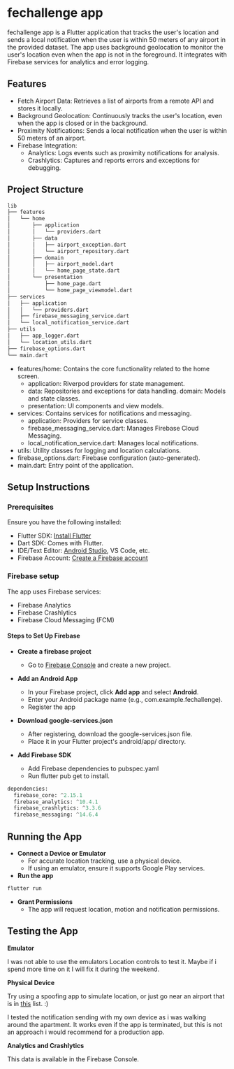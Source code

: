 # fechallenge app


fechallenge app is a Flutter application that tracks the user's location and sends a local notification when the user is within 50 meters of any airport in the provided dataset. The app uses background geolocation to monitor the user's location even when the app is not in the foreground. It integrates with Firebase services for analytics and error logging.


## Features

- Fetch Airport Data: Retrieves a list of airports from a remote API and stores it locally.
- Background Geolocation: Continuously tracks the user's location, even when the app is closed or in the background.
- Proximity Notifications: Sends a local notification when the user is within 50 meters of an airport.
- Firebase Integration:
    - Analytics: Logs events such as proximity notifications for analysis.
    - Crashlytics: Captures and reports errors and exceptions for debugging.

## Project Structure

```bash
lib
├── features
│   └── home
│       ├── application
│       │   └── providers.dart
│       ├── data
│       │   ├── airport_exception.dart
│       │   └── airport_repository.dart
│       ├── domain
│       │   ├── airport_model.dart
│       │   └── home_page_state.dart
│       └── presentation
│           ├── home_page.dart
│           └── home_page_viewmodel.dart
├── services
│   ├── application
│   │   └── providers.dart
│   ├── firebase_messaging_service.dart
│   └── local_notification_service.dart
├── utils
│   ├── app_logger.dart
│   └── location_utils.dart
├── firebase_options.dart
└── main.dart
```
- features/home: Contains the core functionality related to the home screen.
    - application: Riverpod providers for state management.
    - data: Repositories and exceptions for data handling.
      domain: Models and state classes.
    - presentation: UI components and view models.
- services: Contains services for notifications and messaging.
    -  application: Providers for service classes.
    - firebase_messaging_service.dart: Manages Firebase Cloud Messaging.
    - local_notification_service.dart: Manages local notifications.
- utils: Utility classes for logging and location calculations.
- firebase_options.dart: Firebase configuration (auto-generated).
- main.dart: Entry point of the application.

## Setup Instructions
### Prerequisites
Ensure you have the following installed:

- Flutter SDK: [Install Flutter](https://flutter.dev/)
- Dart SDK: Comes with Flutter.
- IDE/Text Editor: [Android Studio](https://developer.android.com/), VS Code, etc.
- Firebase Account: [Create a Firebase account](https://firebase.google.com/)

### Firebase setup
The app uses Firebase services:

- Firebase Analytics
- Firebase Crashlytics
- Firebase Cloud Messaging (FCM)

#### Steps to Set Up Firebase

- **Create a firebase project**
    - Go to [Firebase Console](https://console.firebase.google.com/) and create a new project.

- **Add an Android App**
    - In your Firebase project, click **Add app** and select **Android**.
    - Enter your Android package name (e.g., com.example.fechallenge).
    - Register the app
- **Download google-services.json**
    - After registering, download the google-services.json file.
    - Place it in your Flutter project's android/app/ directory.
- **Add Firebase SDK**
    - Add Firebase dependencies to pubspec.yaml
    - Run flutter pub get to install.
```python
dependencies:
  firebase_core: ^2.15.1
  firebase_analytics: ^10.4.1
  firebase_crashlytics: ^3.3.6
  firebase_messaging: ^14.6.4
```

## Running the App
- **Connect a Device or Emulator**
    - For accurate location tracking, use a physical device.
    - If using an emulator, ensure it supports Google Play services.
- **Run the app**
```bash
flutter run
```
- **Grant Permissions**
    - The app will request location, motion and notification permissions.

## Testing the App

**Emulator**

I was not able to use the emulators Location controls to test it. Maybe if i spend more time on it I will fix it during the weekend.

**Physical Device**

Try using a spoofing app to simulate location, or just go near an airport that is in [this](https://raw.githubusercontent.com/jbrooksuk/JSON-Airports/master/airports.json) list. :)

I tested the notification sending with my own device as i was walking around the apartment. It works even if the app is terminated, but this is not an approach i would recommend for a production app.

**Analytics and Crashlytics**

This data is available in the Firebase Console. 


